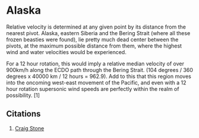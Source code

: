 # Alaska

Relative velocity is determined at any given point by its distance from the nearest pivot. Alaska, eastern Siberia and the Bering Strait (where all these frozen beasties were found), lie pretty much dead center between the pivots, at the maximum possible distance from them, where the highest wind and water velocities would be experienced.

For a 12 hour rotation, this would imply a relative median velocity of over 900km/h along the ECDO path through the Bering Strait. (104 degrees / 360 degrees x 40000 km / 12 hours = 962.9). Add to this that this region moves into the oncoming west-east movement of the Pacific, and even with a 12 hour rotation supersonic wind speeds are perfectly within the realm of possibility. [1]

## Citations

1. [Craig Stone](https://nobulart.com)
